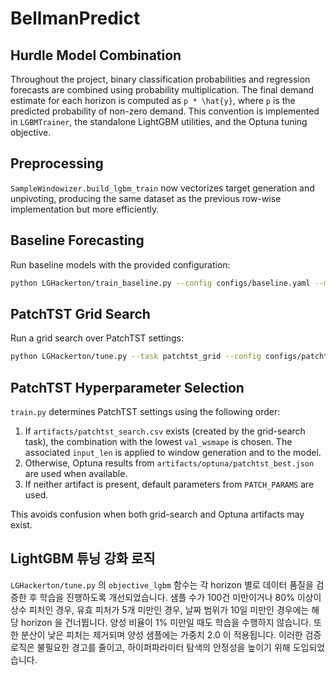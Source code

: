 # BellmanPredict

## Hurdle Model Combination

Throughout the project, binary classification probabilities and regression
forecasts are combined using probability multiplication. The final demand
estimate for each horizon is computed as ``p * \hat{y}``, where ``p`` is the
predicted probability of non-zero demand. This convention is implemented in
`LGBMTrainer`, the standalone LightGBM utilities, and the Optuna tuning
objective.

## Preprocessing

`SampleWindowizer.build_lgbm_train` now vectorizes target generation and
unpivoting, producing the same dataset as the previous row-wise
implementation but more efficiently.

## Baseline Forecasting

Run baseline models with the provided configuration:

```bash
python LGHackerton/train_baseline.py --config configs/baseline.yaml --model naive
```

## PatchTST Grid Search

Run a grid search over PatchTST settings:

```bash
python LGHackerton/tune.py --task patchtst_grid --config configs/patchtst.yaml
```

## PatchTST Hyperparameter Selection

`train.py` determines PatchTST settings using the following order:

1. If `artifacts/patchtst_search.csv` exists (created by the grid-search task),
   the combination with the lowest `val_wsmape` is chosen. The associated
   `input_len` is applied to window generation and to the model.
2. Otherwise, Optuna results from `artifacts/optuna/patchtst_best.json` are
   used when available.
3. If neither artifact is present, default parameters from `PATCH_PARAMS` are
   used.

This avoids confusion when both grid-search and Optuna artifacts may exist.

## LightGBM 튜닝 강화 로직

`LGHackerton/tune.py` 의 `objective_lgbm` 함수는 각 horizon 별로 데이터 품질을
검증한 후 학습을 진행하도록 개선되었습니다. 샘플 수가 100건 미만이거나
80% 이상이 상수 피처인 경우, 유효 피처가 5개 미만인 경우, 날짜 범위가
10일 미만인 경우에는 해당 horizon 을 건너뜁니다. 양성 비율이 1% 미만일 때도
학습을 수행하지 않습니다. 또한 분산이 낮은 피처는 제거되며 양성 샘플에는
가중치 2.0 이 적용됩니다. 이러한 검증 로직은 불필요한 경고를 줄이고,
하이퍼파라미터 탐색의 안정성을 높이기 위해 도입되었습니다.

